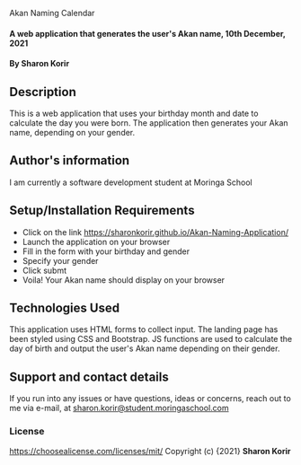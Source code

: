 Akan Naming Calendar
#### A web application that generates the user's Akan name, 10th December, 2021
#### By **Sharon Korir**
## Description
This is a web application that uses your birthday month and date to calculate the day you were born. The application then generates your Akan name, depending on your gender.
## Author's information
I am currently a software development student at Moringa School
## Setup/Installation Requirements
* Click on the link https://sharonkorir.github.io/Akan-Naming-Application/
* Launch the application on your browser
* Fill in the form with your birthday and gender
* Specify your gender
* Click submt
* Voila! Your Akan name should display on your browser
## Technologies Used
This application uses HTML forms to collect input. The landing page has been styled using CSS and Bootstrap. JS functions are used to calculate the day of birth and output the user's Akan name depending on their gender.
## Support and contact details
If you run into any issues or have questions, ideas or concerns, reach out to me via e-mail, at sharon.korir@student.moringaschool.com
### License
https://choosealicense.com/licenses/mit/ 
Copyright (c) {2021} **Sharon Korir**
